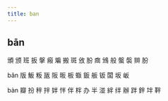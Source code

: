 ```yaml
---
title: ban
---
```


## bān
頒
颁
班
扳
搫
瘢
斒
搬
斑
攽
朌
癍
鳻
般
螌
褩
辬
肦





bǎn
版
魬
粄
瓪
阪
昄
板
蝂
鈑
舨
钣
闆
坂
岅





bàn
瓣
扮
秚
拌
姅
怑
伴
柈
办
半
湴
絆
绊
辦
跘
鉡
坢
靽
